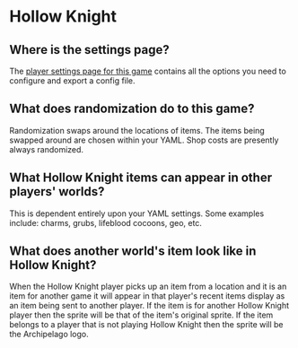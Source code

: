 # Hollow Knight

## Where is the settings page?

The [player settings page for this game](../player-settings) contains all the options you need to configure and export a
config file.

## What does randomization do to this game?

Randomization swaps around the locations of items. The items being swapped around are chosen within your YAML.
Shop costs are presently always randomized.

## What Hollow Knight items can appear in other players' worlds?

This is dependent entirely upon your YAML settings. Some examples include: charms, grubs, lifeblood cocoons, geo, etc.

## What does another world's item look like in Hollow Knight?

When the Hollow Knight player picks up an item from a location and it is an item for another game it will appear in that
player's recent items display as an item being sent to another player. If the item is for another Hollow Knight player
then the sprite will be that of the item's original sprite. If the item belongs to a player that is not playing Hollow
Knight then the sprite will be the Archipelago logo.
